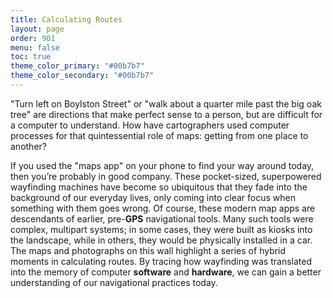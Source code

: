 ```yaml
---
title: Calculating Routes
layout: page
order: 901
menu: false
toc: true
theme_color_primary: "#00b7b7"
theme_color_secondary: "#00b7b7"
---
```


<span class="body-large">"Turn left on Boylston Street" or "walk about a quarter mile past the big oak tree" are directions that make perfect sense to a person, but are difficult for a computer to understand. How have cartographers used computer processes for that quintessential role of maps: getting from one place to another?</span>

If you used the "maps app" on your phone to find your way around today, then you’re probably in good company. These pocket-sized, superpowered wayfinding machines have become so ubiquitous that they fade into the background of our everyday lives, only coming into clear focus when something with them goes wrong. Of course, these modern map apps are descendants of earlier, pre-**GPS** navigational tools. Many such tools were complex, multipart systems; in some cases, they were built as kiosks into the landscape, while in others, they would be physically installed in a car. The maps and photographs on this wall highlight a series of hybrid moments in calculating routes. By tracing how wayfinding was translated into the memory of computer **software** and **hardware**, we can gain a better understanding of our navigational practices today.